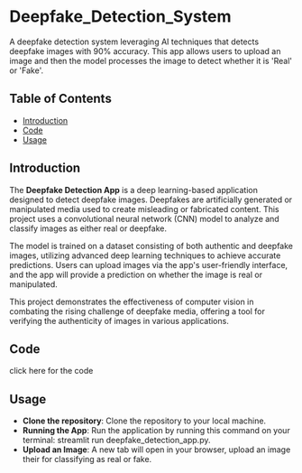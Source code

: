 # Deepfake_Detection_System
A deepfake detection system leveraging AI techniques that detects deepfake images with 90% accuracy. This app allows users to upload an image and then the model processes the image to detect whether it is 'Real' or 'Fake'.
## Table of Contents
- [Introduction](#introduction)
- [Code](#code)
- [Usage](#usage)
## Introduction

The **Deepfake Detection App** is a deep learning-based application designed to detect deepfake images. Deepfakes are artificially generated or manipulated media used to create misleading or fabricated content. This project uses a convolutional neural network (CNN) model to analyze and classify images as either real or deepfake.

The model is trained on a dataset consisting of both authentic and deepfake images, utilizing advanced deep learning techniques to achieve accurate predictions. Users can upload images via the app's user-friendly interface, and the app will provide a prediction on whether the image is real or manipulated.

This project demonstrates the effectiveness of computer vision in combating the rising challenge of deepfake media, offering a tool for verifying the authenticity of images in various applications.
## Code
click here for the code 
## Usage

- **Clone the repository**: Clone the repository to your local machine.
- **Running the App**: Run the application by running this command on your terminal: streamlit run deepfake_detection_app.py.
- **Upload an Image**: A new tab will open in your browser, upload an image their for classifying as real or fake.
